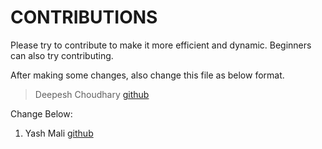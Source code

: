 # CONTRIBUTIONS

Please try to contribute to make it more efficient and dynamic.
Beginners can also try contributing.

After making some changes, also change this file as below format.

> Deepesh Choudhary [github](https://github.com/deepc294)

Change Below:

1. Yash Mali [github](https://github.com/IumoInfinium)